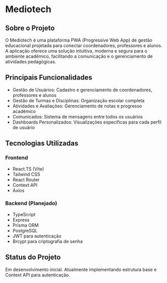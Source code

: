 # Mediotech

## Sobre o Projeto

O Mediotech é uma plataforma PWA (Progressive Web App) de gestão educacional projetada para conectar coordenadores, professores e alunos. A aplicação oferece uma solução intuitiva, moderna e segura para o ambiente acadêmico, facilitando a comunicação e o gerenciamento de atividades pedagógicas.

## Principais Funcionalidades

- Gestão de Usuários: Cadastro e gerenciamento de coordenadores, professores e alunos
- Gestão de Turmas e Disciplinas: Organização escolar completa
- Atividades e Avaliações: Gerenciamento de notas e progresso acadêmico
- Comunicados: Sistema de mensagens entre todos os usuários
- Dashboards Personalizados: Visualizações específicas para cada perfil de usuário

## Tecnologias Utilizadas
### Frontend
- React.TS (Vite)
- Tailwind CSS
- React Router
- Context API
- Axios

### Backend (Planejado)
- TypeScript
- Express
- Prisma ORM
- PostgreSQL
- JWT para autenticação
- Brcypt para criptografia de senha

## Status do Projeto

Em desenvolvimento inicial. Atualmente implementando estrutura base e Context API para autenticação.